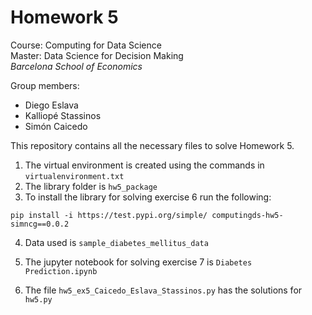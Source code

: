 # Homework 5

Course: Computing for Data Science <br>
Master: Data Science for Decision Making <br>
*Barcelona School of Economics*

Group members: 

- Diego Eslava
- Kalliopé Stassinos
- Simón Caicedo

This repository contains all the necessary files to solve Homework 5. 

1. The virtual environment is created using the commands in `virtualenvironment.txt`
2. The library folder is `hw5_package`
3. To install the library for solving exercise 6 run the following: 

```console 
pip install -i https://test.pypi.org/simple/ computingds-hw5-simncg==0.0.2
```
4. Data used is `sample_diabetes_mellitus_data`

5. The jupyter notebook for solving exercise 7 is `Diabetes Prediction.ipynb`

6. The file `hw5_ex5_Caicedo_Eslava_Stassinos.py` has the solutions for `hw5.py`

